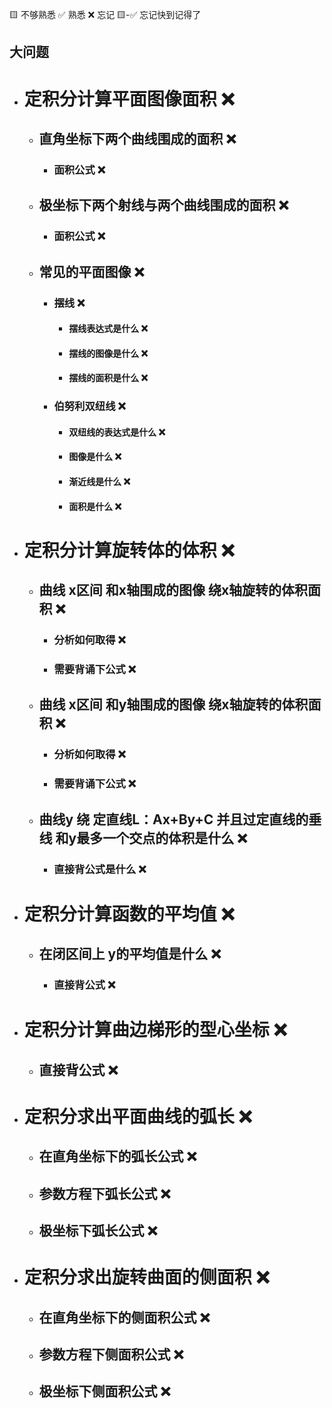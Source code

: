 🟨 不够熟悉  ✅ 熟悉  ❌ 忘记  🟨-✅ 忘记快到记得了

## 大问题
- # 定积分计算平面图像面积 ❌
  - ## 直角坐标下两个曲线围成的面积 ❌
    - ### 面积公式 ❌
  - ## 极坐标下两个射线与两个曲线围成的面积 ❌
    - ### 面积公式 ❌
  - ## 常见的平面图像 ❌
    - ### 摆线 ❌
      - #### 摆线表达式是什么 ❌
      - #### 摆线的图像是什么 ❌
      - #### 摆线的面积是什么 ❌
    - ### 伯努利双纽线 ❌
      - #### 双纽线的表达式是什么 ❌
      - #### 图像是什么 ❌
      - #### 渐近线是什么 ❌
      - #### 面积是什么 ❌
- # 定积分计算旋转体的体积 ❌
  - ## 曲线 x区间 和x轴围成的图像 绕x轴旋转的体积面积 ❌
    - ### 分析如何取得 ❌
    - ### 需要背诵下公式 ❌
  - ## 曲线 x区间 和y轴围成的图像 绕x轴旋转的体积面积 ❌
    - ### 分析如何取得 ❌
    - ### 需要背诵下公式 ❌
  - ## 曲线y 绕 定直线L：Ax+By+C 并且过定直线的垂线 和y最多一个交点的体积是什么 ❌
    - ### 直接背公式是什么 ❌
- # 定积分计算函数的平均值 ❌
  - ## 在闭区间上 y的平均值是什么 ❌
    - ### 直接背公式 ❌
- # 定积分计算曲边梯形的型心坐标 ❌
  - ## 直接背公式 ❌
- # 定积分求出平面曲线的弧长 ❌
  - ## 在直角坐标下的弧长公式 ❌
  - ## 参数方程下弧长公式 ❌
  - ## 极坐标下弧长公式 ❌
- # 定积分求出旋转曲面的侧面积 ❌
  - ## 在直角坐标下的侧面积公式 ❌
  - ## 参数方程下侧面积公式 ❌
  - ## 极坐标下侧面积公式 ❌
